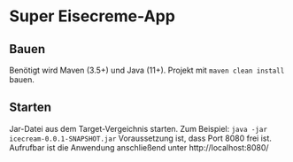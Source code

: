 # Super Eisecreme-App
## Bauen
Benötigt wird Maven (3.5+) und Java (11+).
Projekt mit 
`maven clean install`
bauen. 
## Starten
Jar-Datei aus dem Target-Vergeichnis starten.
Zum Beispiel:
``java -jar icecream-0.0.1-SNAPSHOT.jar``
Voraussetzung ist, dass Port 8080 frei ist. 
Aufrufbar ist die Anwendung anschließend unter http://localhost:8080/
